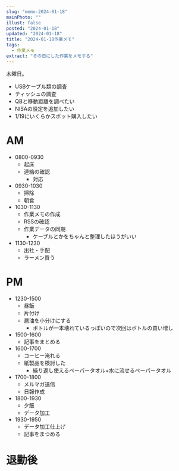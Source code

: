 ```yaml
---
slug: "memo-2024-01-18"
mainPhoto: ""
illust: false
posted: "2024-01-18"
updated: "2024-01-18"
title: "2024-01-18作業メモ"
tags:
  - 作業メモ
extract: "その日にした作業をメモする"
---
```


木曜日。  

- USBケーブル類の調査
- ティッシュの調査
- QBと移動距離を調べたい
- NISAの設定を追加したい
- 1/19にいくらかスポット購入したい


# AM

- 0800-0930
  - 起床
  - 連絡の確認
    - 対応
- 0930-1030
  - 掃除
  - 朝食
- 1030-1130
  - 作業メモの作成
  - RSSの確認
  - 作業データの同期
    - ケーブルとかをちゃんと整理したほうがいい
- 1130-1230
  - 出社・手配
  - ラーメン買う

# PM

- 1230-1500
  - 昼飯
  - 片付け
  - 醤油を小分けにする
    - ボトルが一本壊れているっぽいので次回はボトルの買い増し
- 1500-1600
  - 記事をまとめる
- 1600-1700
  - コーヒー淹れる
  - 紙製品を検討した
    - 繰り返し使えるペーパータオル+水に流せるペーパータオル
- 1700-1800
  - メルマガ送信
  - 日報作成
- 1800-1930
  - 夕飯
  - データ加工
- 1930-1950
  - データ加工仕上げ
  - 記事をまつめる  

# 退勤後





      
